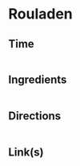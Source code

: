 # Rouladen

## Time 
```

```

## Ingredients
```

```


## Directions
```

```


## Link(s)
```

```

